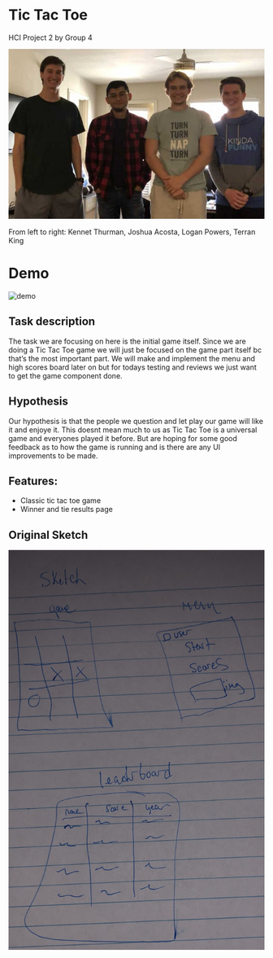 # Tic Tac Toe 
HCI Project 2 by Group 4

![group](https://github.com/kennet22/P2.4/blob/master/groupImage.jpg?raw=false)

From left to right: Kennet Thurman, Joshua Acosta, Logan Powers, Terran King

# Demo

![demo](https://media.giphy.com/media/TIiG5Y278z4JJOtG5K/giphy.gif)

## Task description
The task we are focusing on here is the initial game itself. Since we are doing a Tic Tac Toe game we will just be focused on the game part itself bc that’s the most important part. We will make and implement the menu and high scores board later on but for todays testing and reviews we just want to get the game component done.

## Hypothesis
Our hypothesis is that the people we question and let play our game will like it and enjoye it. This doesnt mean much to us as Tic Tac Toe is a universal game and everyones played it before. But are hoping for some good feedback as to how the game is running and is there are any UI improvements to be made.

## Features:
- Classic tic tac toe game
- Winner and tie results page

## Original Sketch
![sketch](https://github.com/kennet22/P2.4/blob/master/tictactoeSketch.jpg?raw=true)



